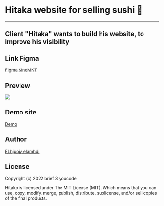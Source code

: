 # Hitaka website for selling sushi 🍣

 ---

## Client "Hitaka" wants to build his website, to improve his visibility


## Link Figma

<a href="https://www.figma.com/file/KvKWnqOY8RqettLNBR2aL1/Hitaka_sushi?node-id=0%3A1" rel="figma " target="_blank">Figma SineMKT</a>

## Preview

<img src="https://user-images.githubusercontent.com/86893073/196641686-474b8b62-f0c2-4e07-9e02-82c8ddba50d8.jpg" rel="">

## Demo site

<a href="" rel="nofollow" target="_blank">Demo</a>

## Author

<a href="https://www.linkedin.com/in/elmahdi-elhjoujy/" target="_blank">ELhjuojy elamhdi</a>

## License

Copyright (c) 2022 brief 3 youcode

Hitako is licensed under The MIT License (MIT). Which means that you can use, copy, modify, merge, publish, distribute, sublicense, and/or sell copies of the final products.
